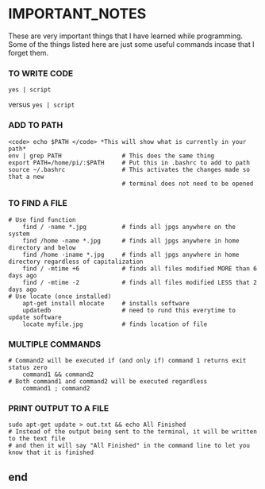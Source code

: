 
# IMPORTANT_NOTES
These are very important things that I have learned while programming.
Some of the things listed here are just some useful commands incase
that I forget them.

### TO WRITE CODE
<pre><code>yes | script </code></pre>
versus
<code>yes | script </code>


### ADD TO PATH
	<code> echo $PATH </code> *This will show what is currently in your path*
	env | grep PATH					# This does the same thing
	export PATH=/home/pi/:$PATH		# Put this in .bashrc to add to path
	source ~/.bashrc				# This activates the changes made so that a new
									# terminal does not need to be opened

### TO FIND A FILE
	# Use find function
		find / -name *.jpg			# finds all jpgs anywhere on the system
		find /home -name *.jpg		# finds all jpgs anywhere in home directory and below
		find /home -iname *.jpg		# finds all jpgs anywhere in home directory regardless of capitalization
		find / -mtime +6			# finds all files modified MORE than 6 days ago
		find / -mtime -2			# finds all files modified LESS that 2 days ago
	# Use locate (once installed)
		apt-get install mlocate		# installs software
		updatedb					# need to rund this everytime to update software
		locate myfile.jpg			# finds location of file

### MULTIPLE COMMANDS
	# Command2 will be executed if (and only if) command 1 returns exit status zero
		command1 && command2
	# Both command1 and command2 will be executed regardless
		command1 ; command2

### PRINT OUTPUT TO A FILE
	sudo apt-get update > out.txt && echo All Finished
	# Instead of the output being sent to the terminal, it will be written to the text file
	# and then it will say "All Finished" in the command line to let you know that it is finished








end
---
